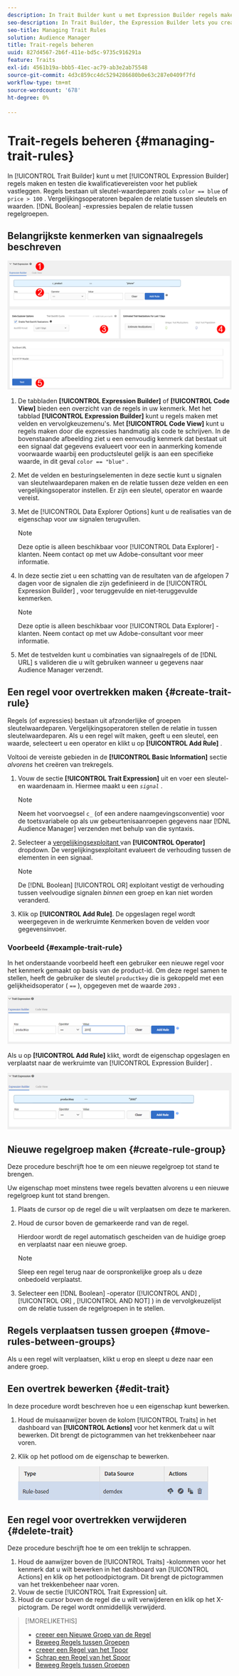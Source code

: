 ```yaml
---
description: In Trait Builder kunt u met Expression Builder regels maken en testen die kwalificatievereisten voor het publiek vaststellen. Regels bestaan uit sleutelwaardeparen zoals "color == blue" of "price &gt; 100". Vergelijkingsoperatoren bepalen de relatie tussen sleutels en waarden. Booleaanse expressies bepalen de relatie tussen regelgroepen.
seo-description: In Trait Builder, the Expression Builder lets you create and test rules that establish audience qualification requirements. Rules consist of key-value pairs such as "color == blue" or "price &gt; 100". Comparison operators establish the relationship between keys and values. Boolean expressions determine the relationship between rule groups.
seo-title: Managing Trait Rules
solution: Audience Manager
title: Trait-regels beheren
uuid: 827d4567-2b6f-411e-bd5c-9735c916291a
feature: Traits
exl-id: 4561b19a-bbb5-41ec-ac79-ab3e2ab75548
source-git-commit: 4d3c859cc4dc5294286680b0e63c287e0409f7fd
workflow-type: tm+mt
source-wordcount: '678'
ht-degree: 0%

---
```


# Trait-regels beheren {#managing-trait-rules}

In [!UICONTROL Trait Builder] kunt u met [!UICONTROL Expression Builder] regels maken en testen die kwalificatievereisten voor het publiek vastleggen. Regels bestaan uit sleutel-waardeparen zoals `color == blue` of `price > 100` . Vergelijkingsoperatoren bepalen de relatie tussen sleutels en waarden. [!DNL Boolean] -expressies bepalen de relatie tussen regelgroepen.

<!-- c_tb_rules.xml -->

## Belangrijkste kenmerken van signaalregels beschreven

![](assets/manage-trait-rules.png)

1. De tabbladen **[!UICONTROL Expression Builder]** of **[!UICONTROL Code View]** bieden een overzicht van de regels in uw kenmerk. Met het tabblad **[!UICONTROL Expression Builder]** kunt u regels maken met velden en vervolgkeuzemenu&#39;s. Met **[!UICONTROL Code View]** kunt u regels maken door die expressies handmatig als code te schrijven. In de bovenstaande afbeelding ziet u een eenvoudig kenmerk dat bestaat uit een signaal dat gegevens evalueert voor een in aanmerking komende voorwaarde waarbij een productsleutel gelijk is aan een specifieke waarde, in dit geval `color == "blue"` .

1. Met de velden en besturingselementen in deze sectie kunt u signalen van sleutelwaardeparen maken en de relatie tussen deze velden en een vergelijkingsoperator instellen. Er zijn een sleutel, operator en waarde vereist.
1. Met de [!UICONTROL Data Explorer Options] kunt u de realisaties van de eigenschap voor uw signalen terugvullen.

   >[!NOTE]
   >
   >Deze optie is alleen beschikbaar voor [!UICONTROL Data Explorer] -klanten. Neem contact op met uw Adobe-consultant voor meer informatie.

1. In deze sectie ziet u een schatting van de resultaten van de afgelopen 7 dagen voor de signalen die zijn gedefinieerd in de [!UICONTROL Expression Builder] , voor teruggevulde en niet-teruggevulde kenmerken.

   >[!NOTE]
   >
   >Deze optie is alleen beschikbaar voor [!UICONTROL Data Explorer] -klanten. Neem contact op met uw Adobe-consultant voor meer informatie.

1. Met de testvelden kunt u combinaties van signaalregels of de [!DNL URL] s valideren die u wilt gebruiken wanneer u gegevens naar Audience Manager verzendt.

## Een regel voor overtrekken maken {#create-trait-rule}

Regels (of expressies) bestaan uit afzonderlijke of groepen sleutelwaardeparen. Vergelijkingsoperatoren stellen de relatie in tussen sleutelwaardeparen. Als u een regel wilt maken, geeft u een sleutel, een waarde, selecteert u een operator en klikt u op **[!UICONTROL Add Rule]** .

<!-- t_tb_create_rules.xml -->

Voltooi de vereiste gebieden in de **[!UICONTROL Basic Information]** sectie *alvorens* het creëren van trekregels.

1. Vouw de sectie **[!UICONTROL Trait Expression]** uit en voer een sleutel- en waardenaam in. Hiermee maakt u een *`signal`* .

   >[!NOTE]
   >
   >Neem het voorvoegsel `c_` (of een andere naamgevingsconventie) voor de toetsvariabele op als uw gebeurtenisaanroepen gegevens naar [!DNL Audience Manager] verzenden met behulp van die syntaxis.

1. Selecteer a [ vergelijkingsexploitant ](../../features/traits/trait-comparison-operators.md) van **[!UICONTROL Operator]** dropdown. De vergelijkingsexploitant evalueert de verhouding tussen de elementen in een signaal.

   >[!NOTE]
   >
   >De [!DNL Boolean] [!UICONTROL OR] exploitant vestigt de verhouding tussen veelvoudige signalen *binnen* een groep en kan niet worden veranderd.

1. Klik op **[!UICONTROL Add Rule]**. De opgeslagen regel wordt weergegeven in de werkruimte Kenmerken boven de velden voor gegevensinvoer.

### Voorbeeld {#example-trait-rule}

In het onderstaande voorbeeld heeft een gebruiker een nieuwe regel voor het kenmerk gemaakt op basis van de product-id. Om deze regel samen te stellen, heeft de gebruiker de sleutel `productkey` die is gekoppeld met een gelijkheidsoperator ( `==` ), opgegeven met de waarde `2093` .

![](assets/tb_sample_rule1.png)

Als u op **[!UICONTROL Add Rule]** klikt, wordt de eigenschap opgeslagen en verplaatst naar de werkruimte van [!UICONTROL Expression Builder] .

![](assets/tb_sample_rule2.png)

## Nieuwe regelgroep maken {#create-rule-group}

Deze procedure beschrijft hoe te om een nieuwe regelgroep tot stand te brengen.

<!-- t_tb_new_rule_group.xml -->

Uw eigenschap moet minstens twee regels bevatten alvorens u een nieuwe regelgroep kunt tot stand brengen.

1. Plaats de cursor op de regel die u wilt verplaatsen om deze te markeren.
1. Houd de cursor boven de gemarkeerde rand van de regel.

   Hierdoor wordt de regel automatisch gescheiden van de huidige groep en verplaatst naar een nieuwe groep.

   >[!NOTE]
   >
   >Sleep een regel terug naar de oorspronkelijke groep als u deze onbedoeld verplaatst.

1. Selecteer een [!DNL Boolean] -operator ([!UICONTROL AND] , [!UICONTROL OR] , [!UICONTROL AND NOT] ) in de vervolgkeuzelijst om de relatie tussen de regelgroepen in te stellen.

## Regels verplaatsen tussen groepen {#move-rules-between-groups}

Als u een regel wilt verplaatsen, klikt u erop en sleept u deze naar een andere groep.

## Een overtrek bewerken {#edit-trait}

In deze procedure wordt beschreven hoe u een eigenschap kunt bewerken.

<!-- t_tb_edit.xml -->

1. Houd de muisaanwijzer boven de kolom [!UICONTROL Traits] in het dashboard van **[!UICONTROL Actions]** voor het kenmerk dat u wilt bewerken. Dit brengt de pictogrammen van het trekkenbeheer naar voren.
1. Klik op het potlood om de eigenschap te bewerken.

   ![](assets/tb_edit_trait.png)

## Een regel voor overtrekken verwijderen {#delete-trait}

Deze procedure beschrijft hoe te om een treklijn te schrappen.

<!-- t_tb_delete_rule.xml -->

1. Houd de aanwijzer boven de [!UICONTROL Traits] -kolommen voor het kenmerk dat u wilt bewerken in het dashboard van [!UICONTROL Actions] en klik op het potloodpictogram. Dit brengt de pictogrammen van het trekkenbeheer naar voren.
1. Vouw de sectie [!UICONTROL Trait Expression] uit.
1. Houd de cursor boven de regel die u wilt verwijderen en klik op het X-pictogram. De regel wordt onmiddellijk verwijderd.

>[!MORELIKETHIS]
>
>* [ creeer een Nieuwe Groep van de Regel ](../../features/traits/manage-trait-rules.md#create-rule-group)
>* [ Beweeg Regels tussen Groepen ](../../features/traits/manage-trait-rules.md#move-rules-between-groups)
>* [ creeer een Regel van het Tpoor ](../../features/traits/manage-trait-rules.md#create-trait-rule)
>* [ Schrap een Regel van het Spoor ](../../features/traits/manage-trait-rules.md#delete-trait)
>* [ Beweeg Regels tussen Groepen ](../../features/traits/manage-trait-rules.md#move-rules-between-groups)
